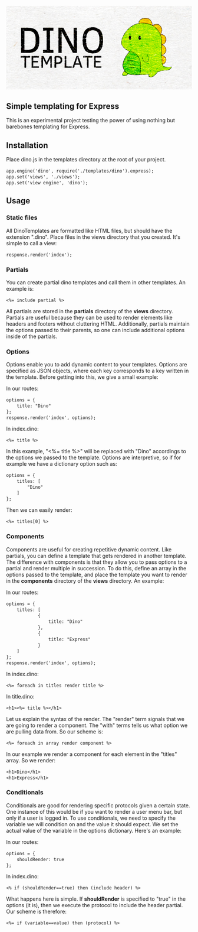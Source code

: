 ![DinoTemplate](https://raw.githubusercontent.com/addisonleong/dinotemplate/master/dinotemplate.png)
## Simple templating for Express

This is an experimental project testing the power of using nothing but barebones templating for Express.

## Installation
Place dino.js in the templates directory at the root of your project.
```
app.engine('dino', require('./templates/dino').express);
app.set('views', './views');
app.set('view engine', 'dino');
```

## Usage

### Static files
All DinoTemplates are formatted like HTML files, but should have the extension ".dino". Place files in the views directory that you created. It's simple to call a view:
```
response.render('index');
```

### Partials
You can create partial dino templates and call them in other templates. An example is:
```
<%= include partial %>
```
All partials are stored in the **partials** directory of the **views** directory. Partials are useful because they can be used to render elements like headers and footers without cluttering HTML. Additionally, partials maintain the options passed to their parents, so one can include additional options inside of the partials.

### Options
Options enable you to add dynamic content to your templates. Options are specified as JSON objects, where each key corresponds to a key written in the template. Before getting into this, we give a small example:

In our routes:
```
options = {
    title: "Dino"
};
response.render('index', options);
```

In index.dino:
```
<%= title %>
```

In this example, "<%= title %>" will be replaced with "Dino" accordings to the options we passed to the template. Options are interpretive, so if for example we have a dictionary option such as:
```
options = {
    titles: [
        "Dino"
    ]
};
```
Then we can easily render:
```
<%= titles[0] %>
```

### Components
Components are useful for creating repetitive dynamic content. Like partials, you can define a template that gets rendered in another template. The difference with components is that they allow you to pass options to a partial and render multiple in succession. To do this, define an array in the options passed to the template, and place the template you want to render in the **components** directory of the **views** directory. An example:

In our routes:
```
options = {
    titles: [
            {
                title: "Dino"
            },
            {
                title: "Express"
            }
    ]
};
response.render('index', options);
```

In index.dino:
```
<%= foreach in titles render title %>
```

In title.dino:
```
<h1><%= title %></h1>
```

Let us explain the syntax of the render. The "render" term signals that we are going to render a component. The "with" terms tells us what option we are pulling data from. So our scheme is:
```
<%= foreach in array render component %>
```

In our example we render a component for each element in the "titles" array. So we render:
```
<h1>Dino</h1>
<h1>Express</h1>
```

### Conditionals
Conditionals are good for rendering specific protocols given a certain state. One instance of this would be if you want to render a user menu bar, but only if a user is logged in. To use conditionals, we need to specify the variable we will condition on and the value it should expect. We set the actual value of the variable in the options dictionary. Here's an example:

In our routes:
```
options = {
    shouldRender: true
};
```

In index.dino:
```
<% if (shouldRender==true) then (include header) %>
```

What happens here is simple. If **shouldRender** is specified to "true" in the options (it is), then we execute the protocol to include the header partial. Our scheme is therefore:
```
<%= if (variable==value) then (protocol) %>
```